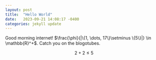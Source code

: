 ```yaml
---
layout: post
title:  "Hello World"
date:   2023-09-21 14:08:17 -0400
categories: jekyll update
---
```

Good morning internet! $\frac{\phi}{|\{1, \dots, 17\}\setminus \{5\}|} \in \mathbb{R}^+$. Catch you on the blogotubes.

$$2 + 2 \leq 5$$